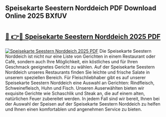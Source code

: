## Speisekarte Seestern Norddeich PDF Download Online 2025 BXfUV

# <h2><a href="http://gc9dm1.nevu.top/?p=Speisekarte+Seestern+Norddeich">🔗 👉🔴 Speisekarte Seestern Norddeich 2025 PDF</a></h2>

[![Speisekarte Seestern Norddeich 2025 PDF](https://i.imgur.com/dBaPXMq.png)](http://gc9dm1.nevu.top/?p=Speisekarte+Seestern+Norddeich)
Die Speisekarte Seestern Norddeich ist nicht nur eine Liste von Gerichten in einem Restaurant oder Café, sondern auch Ihre Möglichkeit, ein köstliches und für Ihren Geschmack geeignetes Gericht zu wählen. Auf der Speisekarte Seestern Norddeich unseres Restaurants finden Sie leichte und frische Salate in unserem speziellen Bereich. Für Fleischliebhaber gibt es auf unserer Speisekarte Seestern Norddeich eine Auswahl an Gerichten: Rindfleisch, Schweinefleisch, Huhn und Fisch. Unseren Auserwählten bieten wir exquisite Gerichte wie Schaschlik und Steak an, die auf einem alten, natürlichen Feuer zubereitet werden. In jedem Fall sind wir bereit, Ihnen bei der Auswahl der Speisen auf der Speisekarte Seestern Norddeich zu helfen und Ihnen einen komfortablen und angenehmen Service zu bieten.
